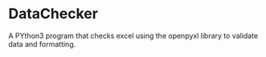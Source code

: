 # DataChecker
A PYthon3 program that checks excel using the openpyxl library to validate data and formatting.
